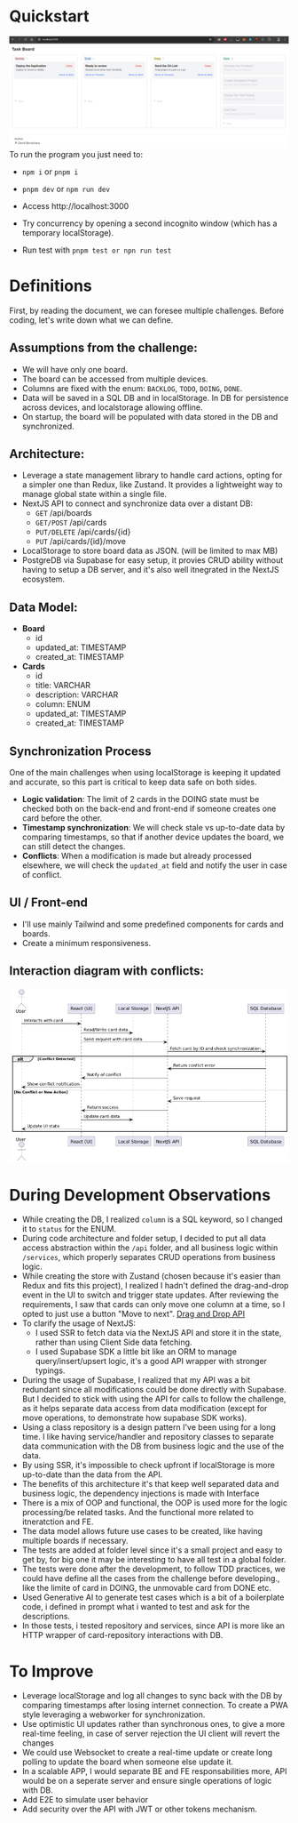 # Quickstart
![img.png](img.png)
To run the program you just need to:
- `npm i` or `pnpm i`
- `pnpm dev` or `npm run dev`
- Access http://localhost:3000
- Try concurrency by opening a second incognito window (which has a temporary localStorage).

- Run test with `pnpm test or npn run test`

# Definitions
First, by reading the document, we can foresee multiple challenges. Before coding, let's write down what we can define.

## Assumptions from the challenge:
- We will have only one board.
- The board can be accessed from multiple devices.
- Columns are fixed with the enum: `BACKLOG`, `TODO`, `DOING`, `DONE`.
- Data will be saved in a SQL DB and in localStorage. In DB for persistence across devices, and localstorage allowing offline.
- On startup, the board will be populated with data stored in the DB and synchronized.

## Architecture:
- Leverage a state management library to handle card actions, opting for a simpler one than Redux, like Zustand. It provides a lightweight way to manage global state within a single file.
- NextJS API to connect and synchronize data over a distant DB:
    - `GET` /api/boards
    - `GET/POST` /api/cards
    - `PUT/DELETE` /api/cards/{id}
    - `PUT` /api/cards/{id}/move
- LocalStorage to store board data as JSON. (will be limited to max MB)
- PostgreDB via Supabase for easy setup, it provies CRUD ability without having to setup a DB server, and it's also well itnegrated in the NextJS ecosystem.

## Data Model:
- **Board**
    - id
    - updated_at: TIMESTAMP
    - created_at: TIMESTAMP
- **Cards**
    - id
    - title: VARCHAR
    - description: VARCHAR
    - column: ENUM
    - updated_at: TIMESTAMP
    - created_at: TIMESTAMP

## Synchronization Process

One of the main challenges when using localStorage is keeping it updated and accurate, so this part is critical to keep data safe on both sides.

- **Logic validation**: The limit of 2 cards in the DOING state must be checked both on the back-end and front-end if someone creates one card before the other.
- **Timestamp synchronization**: We will check stale vs up-to-date data by comparing timestamps, so that if another device updates the board, we can still detect the changes.
- **Conflicts**: When a modification is made but already processed elsewhere, we will check the `updated_at` field and notify the user in case of conflict.

## UI / Front-end
- I'll use mainly Tailwind and some predefined components for cards and boards.
- Create a minimum responsiveness.

## Interaction diagram with conflicts:
![img_2.png](img_2.png)

# During Development Observations

- While creating the DB, I realized `column` is a SQL keyword, so I changed it to `status` for the ENUM.
- During code architecture and folder setup, I decided to put all data access abstraction within the `/api` folder, and all business logic within `/services`, which properly separates CRUD operations from business logic.
- While creating the store with Zustand (chosen because it's easier than Redux and fits this project), I realized I hadn't defined the drag-and-drop event in the UI to switch and trigger state updates. After reviewing the requirements, I saw that cards can only move one column at a time, so I opted to just use a button "Move to next". [Drag and Drop API](https://developer.mozilla.org/en-US/docs/Web/API/HTML_Drag_and_Drop_API)
- To clarify the usage of NextJS:
    - I used SSR to fetch data via the NextJS API and store it in the state, rather than using Client Side data fetching.
    - I used Supabase SDK a little bit like an ORM to manage query/insert/upsert logic, it's a good API wrapper with stronger typings.
- During the usage of Supabase, I realized that my API was a bit redundant since all modifications could be done directly with Supabase. But I decided to stick with using the API for calls to follow the challenge, as it helps separate data access from data modification (except for move operations, to demonstrate how supabase SDK works).
- Using a class repository is a design pattern I've been using for a long time. I like having service/handler and repository classes to separate data communication with the DB from business logic and the use of the data.
- By using SSR, it's impossible to check upfront if localStorage is more up-to-date than the data from the API.
- The benefits of this architecture it's that keep well separated data and business logic, the dependency injections is made with Interface
- There is a mix of OOP and functional, the OOP is used more for the logic processing/be related tasks. And the functional more related to itneratction and FE.
- The data model allows future use cases to be created, like having multiple boards if necessary.
- The tests are added at folder level since it's a small project and easy to get by, for big one it may be interesting to have all test in a global folder.
- The tests were done after the development, to follow TDD practices, we could have define all the cases from the challenge before developing., like the limite of card in DOING, the unmovable card from DONE etc.
- Used Generative AI to generate test cases which is a bit of a boilerplate code, i defined in prompt what i wanted to test and ask for the descriptions.
- In those tests, i tested repository and services, since API is more like an HTTP wrapper of card-repository interactions with DB.

# To Improve

- Leverage localStorage and log all changes to sync back with the DB by comparing timestamps after losing internet connection. To create a PWA style leveraging a webworker for synchronization.
- Use optimistic UI updates rather than synchronous ones, to give a more real-time feeling, in case of server rejection the UI client will revert the changes
- We could use Websocket to create a real-time update or create long polling to update the board when someone else update it.
- In a scalable APP, I would separate BE and FE responsabilities more, API would be on a seperate server and ensure single operations of logic with DB.
- Add E2E to simulate user behavior
- Add security over the API with JWT or other tokens mechanism.